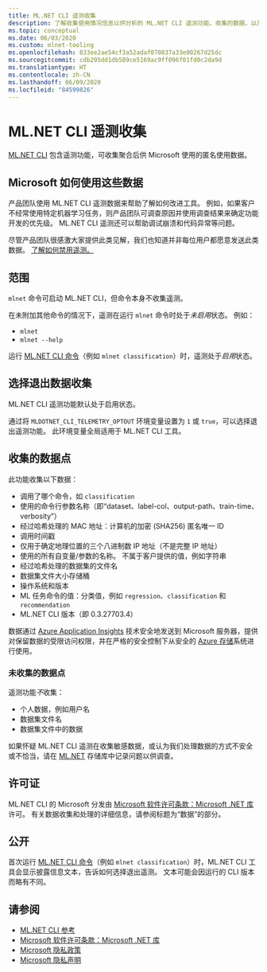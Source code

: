 ```yaml
---
title: ML.NET CLI 遥测收集
description: 了解收集使用情况信息以供分析的 ML.NET CLI 遥测功能、收集的数据，以及如何禁用遥测。 此外，还可以找到 .NET 许可协议的链接以及有关 Microsoft GDPR 合规性的信息。
ms.topic: conceptual
ms.date: 06/03/2020
ms.custom: mlnet-tooling
ms.openlocfilehash: 833ee2ae54cf3a52adaf070837a33e00267d25dc
ms.sourcegitcommit: cdb295dd1db589ce5169ac9ff096f01fd0c2da9d
ms.translationtype: HT
ms.contentlocale: zh-CN
ms.lasthandoff: 06/09/2020
ms.locfileid: "84599826"
---
```

# <a name="telemetry-collection-by-the-mlnet-cli"></a>ML.NET CLI 遥测收集

[ML.NET CLI](https://aka.ms/mlnet-cli) 包含遥测功能，可收集聚合后供 Microsoft 使用的匿名使用数据。

## <a name="how-microsoft-uses-the-data"></a>Microsoft 如何使用这些数据

产品团队使用 ML.NET CLI 遥测数据来帮助了解如何改进工具。 例如，如果客户不经常使用特定机器学习任务，则产品团队可调查原因并使用调查结果来确定功能开发的优先级。 ML.NET CLI 遥测还可以帮助调试崩溃和代码异常等问题。

尽管产品团队很感激大家提供此类见解，我们也知道并非每位用户都愿意发送此类数据。 [了解如何禁用遥测。](#opt-out-of-data-collection)

## <a name="scope"></a>范围

`mlnet` 命令可启动 ML.NET CLI，但命令本身不收集遥测。

在未附加其他命令的情况下，遥测在运行 `mlnet` 命令时处于*未启用*状态。 例如：

- `mlnet`
- `mlnet --help`

运行 [ML.NET CLI 命令](../reference/ml-net-cli-reference.md)（例如 `mlnet classification`）时，遥测处于*启用*状态。

## <a name="opt-out-of-data-collection"></a>选择退出数据收集

ML.NET CLI 遥测功能默认处于启用状态。

通过将 `MLDOTNET_CLI_TELEMETRY_OPTOUT` 环境变量设置为 `1` 或 `true`，可以选择退出遥测功能。 此环境变量全局适用于 ML.NET CLI 工具。

## <a name="data-points-collected"></a>收集的数据点

此功能收集以下数据：

- 调用了哪个命令，如 `classification`
- 使用的命令行参数名称（即“dataset、label-col、output-path、train-time、verbosity”）
- 经过哈希处理的 MAC 地址：计算机的加密 (SHA256) 匿名唯一 ID
- 调用时间戳
- 仅用于确定地理位置的三个八进制数 IP 地址（不是完整 IP 地址）
- 使用的所有自变量/参数的名称。 不属于客户提供的值，例如字符串
- 经过哈希处理的数据集的文件名
- 数据集文件大小存储桶
- 操作系统和版本
- ML 任务命令的值：分类值，例如 `regression`、`classification` 和 `recommendation`
- ML.NET CLI 版本（即 0.3.27703.4）

数据通过 [Azure Application Insights](https://azure.microsoft.com/services/application-insights/) 技术安全地发送到 Microsoft 服务器，提供对保留数据的受限访问权限，并在严格的安全控制下从安全的 [Azure 存储](https://azure.microsoft.com/services/storage/)系统进行使用。

### <a name="data-points-not-collected"></a>未收集的数据点

遥测功能*不*收集：

- 个人数据，例如用户名
- 数据集文件名
- 数据集文件中的数据

如果怀疑 ML.NET CLI 遥测在收集敏感数据，或认为我们处理数据的方式不安全或不恰当，请在 [ML.NET](https://github.com/dotnet/machinelearning) 存储库中记录问题以供调查。

## <a name="license"></a>许可证

ML.NET CLI 的 Microsoft 分发由 [Microsoft 软件许可条款：Microsoft .NET 库](https://aka.ms/dotnet-core-eula)许可。 有关数据收集和处理的详细信息，请参阅标题为“数据”的部分。

## <a name="disclosure"></a>公开

首次运行 [ML.NET CLI 命令](../reference/ml-net-cli-reference.md)（例如 `mlnet classification`）时，ML.NET CLI 工具会显示披露信息文本，告诉如何选择退出遥测。 文本可能会因运行的 CLI 版本而略有不同。

## <a name="see-also"></a>请参阅

- [ML.NET CLI 参考](../reference/ml-net-cli-reference.md)
- [Microsoft 软件许可条款：Microsoft .NET 库](https://aka.ms/dotnet-core-eula)
- [Microsoft 隐私政策](https://www.microsoft.com/trustcenter/privacy/)
- [Microsoft 隐私声明](https://privacy.microsoft.com/privacystatement)
